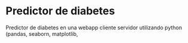 # Predictor de diabetes
 Predictor de diabetes en una webapp cliente servidor utilizando python (pandas, seaborn, matplotlib,
